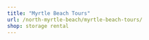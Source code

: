 ```yaml
---
title: "Myrtle Beach Tours"
url: /north-myrtle-beach/myrtle-beach-tours/
shop: storage rental
---
```

